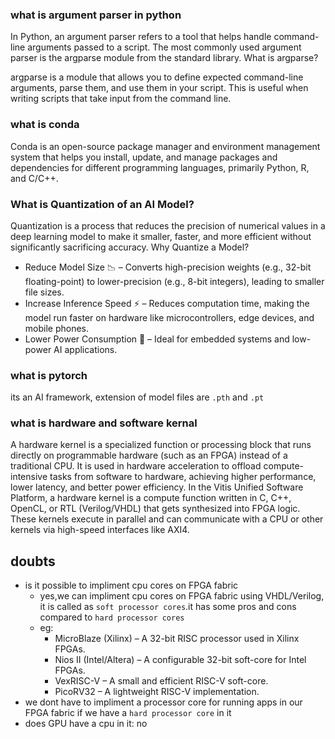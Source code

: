 ### what is argument parser in python
In Python, an argument parser refers to a tool that helps handle command-line arguments passed to a script. The most commonly used argument parser is the argparse module from the standard library.
What is argparse?

argparse is a module that allows you to define expected command-line arguments, parse them, and use them in your script. This is useful when writing scripts that take input from the command line.

### what is conda 
Conda is an open-source package manager and environment management system that helps you install, update, and manage packages and dependencies for different programming languages, primarily Python, R, and C/C++.

### What is Quantization of an AI Model?

Quantization is a process that reduces the precision of numerical values in a deep learning model to make it smaller, faster, and more efficient without significantly sacrificing accuracy.
Why Quantize a Model?

- Reduce Model Size 📉 – Converts high-precision weights (e.g., 32-bit floating-point) to lower-precision (e.g., 8-bit integers), leading to smaller file sizes.
- Increase Inference Speed ⚡ – Reduces computation time, making the model run faster on hardware like microcontrollers, edge devices, and mobile phones.
- Lower Power Consumption 🔋 – Ideal for embedded systems and low-power AI applications.

### what is pytorch 
its an AI framework, extension of model files are `.pth` and `.pt`

### what is hardware and software kernal
A hardware kernel is a specialized function or processing block that runs directly on programmable hardware (such as an FPGA) instead of a traditional CPU. It is used in hardware acceleration to offload compute-intensive tasks from software to hardware, achieving higher performance, lower latency, and better power efficiency. In the Vitis Unified Software Platform, a hardware kernel is a compute function written in C, C++, OpenCL, or RTL (Verilog/VHDL) that gets synthesized into FPGA logic. These kernels execute in parallel and can communicate with a CPU or other kernels via high-speed interfaces like AXI4.










## doubts
- is it possible to impliment cpu cores on FPGA fabric 
    - yes,we can impliment cpu cores on FPGA fabric using VHDL/Verilog, it is called as `soft processor cores`.it has some pros and cons compared to `hard processor cores`
    - eg:
        - MicroBlaze (Xilinx) – A 32-bit RISC processor used in Xilinx FPGAs.
        - Nios II (Intel/Altera) – A configurable 32-bit soft-core for Intel FPGAs.
        - VexRISC-V – A small and efficient RISC-V soft-core.
        - PicoRV32 – A lightweight RISC-V implementation.
- we dont have to impliment a processor core for running apps in our FPGA fabric if we have a `hard processor core` in it 
- does GPU have a cpu in it: no
